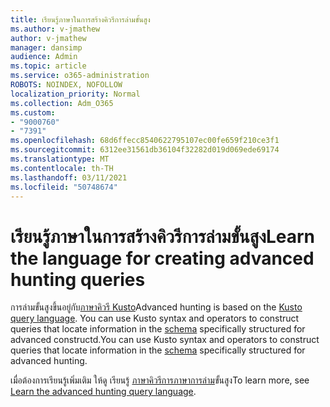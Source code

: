 ```yaml
---
title: เรียนรู้ภาษาในการสร้างคิวรีการล่ามขั้นสูง
ms.author: v-jmathew
author: v-jmathew
manager: dansimp
audience: Admin
ms.topic: article
ms.service: o365-administration
ROBOTS: NOINDEX, NOFOLLOW
localization_priority: Normal
ms.collection: Adm_O365
ms.custom:
- "9000760"
- "7391"
ms.openlocfilehash: 68d6ffecc8540622795107ec00fe659f210ce3f1
ms.sourcegitcommit: 6312ee31561db36104f32282d019d069ede69174
ms.translationtype: MT
ms.contentlocale: th-TH
ms.lasthandoff: 03/11/2021
ms.locfileid: "50748674"
---
```

# <a name="learn-the-language-for-creating-advanced-hunting-queries"></a><span data-ttu-id="69f18-102">เรียนรู้ภาษาในการสร้างคิวรีการล่ามขั้นสูง</span><span class="sxs-lookup"><span data-stu-id="69f18-102">Learn the language for creating advanced hunting queries</span></span>

<span data-ttu-id="69f18-103">การล่ามขั้นสูงขึ้นอยู่กับ[ภาษาคิวรี Kusto](https://go.microsoft.com/fwlink/?linkid=2144620)</span><span class="sxs-lookup"><span data-stu-id="69f18-103">Advanced hunting is based on the [Kusto query language](https://go.microsoft.com/fwlink/?linkid=2144620).</span></span> <span data-ttu-id="69f18-104">You can use Kusto syntax and operators to construct queries that locate information in the [schema](https://go.microsoft.com/fwlink/?linkid=2144621) specifically structured for advanced constructd.</span><span class="sxs-lookup"><span data-stu-id="69f18-104">You can use Kusto syntax and operators to construct queries that locate information in the [schema](https://go.microsoft.com/fwlink/?linkid=2144621) specifically structured for advanced hunting.</span></span>

<span data-ttu-id="69f18-105">เมื่อต้องการเรียนรู้เพิ่มเติม ให้ดู เรียนรู้ [ภาษาคิวรีการภาษาการล่าม](https://go.microsoft.com/fwlink/?linkid=2144518)ขั้นสูง</span><span class="sxs-lookup"><span data-stu-id="69f18-105">To learn more, see [Learn the advanced hunting query language](https://go.microsoft.com/fwlink/?linkid=2144518).</span></span>
